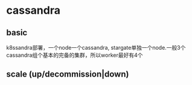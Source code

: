 
# cassandra

## basic

k8ssandra部署，一个node一个cassandra, stargate单独一个node.一般3个cassandra组个基本的完备的集群，所以worker最好有4个

## scale (up/decommission|down)

